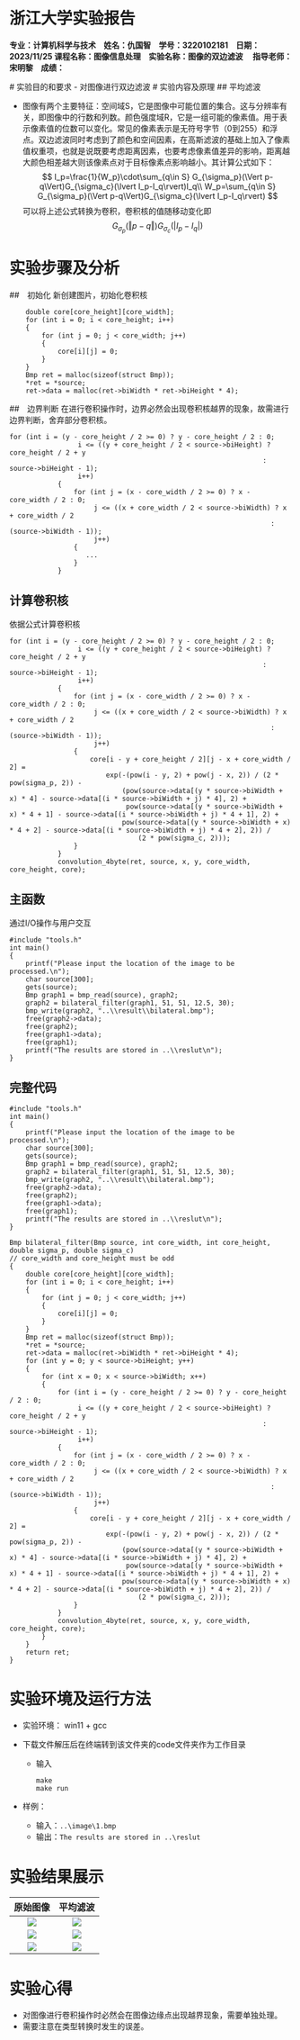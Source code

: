 # 浙江大学实验报告

**专业：计算机科学与技术&emsp;姓名：仇国智&emsp;学号：3220102181&emsp;日期：2023/11/25 
课程名称：图像信息处理&emsp;实验名称：图像的双边滤波&emsp; 
指导老师：宋明黎&emsp;成绩：**

<div align=center STYLE="page-break-after: always;">
</div>
# 实验目的和要求
- 对图像进行双边滤波
# 实验内容及原理
## 平均滤波

- 图像有两个主要特征：空间域S，它是图像中可能位置的集合。这与分辨率有关，即图像中的行数和列数。颜色强度域R，它是一组可能的像素值。用于表示像素值的位数可以变化。常见的像素表示是无符号字节（0到255）和浮点。双边滤波同时考虑到了颜色和空间因素，在高斯滤波的基础上加入了像素值权重项，也就是说既要考虑距离因素，也要考虑像素值差异的影响，距离越大颜色相差越大则该像素点对于目标像素点影响越小。其计算公式如下：
$$
I_p=\frac{1}{W_p}\cdot\sum_{q\in S} G_{\sigma_p}(\Vert p-q\Vert)G_{\sigma_c}(\lvert I_p-I_q\rvert)I_q\\ 
W_p=\sum_{q\in S} G_{\sigma_p}(\Vert p-q\Vert)G_{\sigma_c}(\lvert I_p-I_q\rvert)
$$
可以将上述公式转换为卷积，卷积核的值随移动变化即$$G_{\sigma_p}(\Vert p-q\Vert)G_{\sigma_c}(\lvert I_p-I_q\rvert)$$

# 实验步骤及分析

##　初始化
新创建图片，初始化卷积核
```
    double core[core_height][core_width];
    for (int i = 0; i < core_height; i++)
    {
        for (int j = 0; j < core_width; j++)
        {
            core[i][j] = 0;
        }
    }
    Bmp ret = malloc(sizeof(struct Bmp));
    *ret = *source;
    ret->data = malloc(ret->biWidth * ret->biHeight * 4);
```
##　边界判断
在进行卷积操作时，边界必然会出现卷积核越界的现象，故需进行边界判断，舍弃部分卷积核。
```
for (int i = (y - core_height / 2 >= 0) ? y - core_height / 2 : 0;
                 i <= ((y + core_height / 2 < source->biHeight) ? core_height / 2 + y
                                                               : source->biHeight - 1);
                 i++)
            {
                for (int j = (x - core_width / 2 >= 0) ? x - core_width / 2 : 0;
                     j <= ((x + core_width / 2 < source->biWidth) ? x + core_width / 2
                                                                 : (source->biWidth - 1));
                     j++)
                {
                   ...
                }
            }
```
## 计算卷积核
依据公式计算卷积核
```
for (int i = (y - core_height / 2 >= 0) ? y - core_height / 2 : 0;
                 i <= ((y + core_height / 2 < source->biHeight) ? core_height / 2 + y
                                                               : source->biHeight - 1);
                 i++)
            {
                for (int j = (x - core_width / 2 >= 0) ? x - core_width / 2 : 0;
                     j <= ((x + core_width / 2 < source->biWidth) ? x + core_width / 2
                                                                 : (source->biWidth - 1));
                     j++)
                {
                    core[i - y + core_height / 2][j - x + core_width / 2] =
                        exp(-(pow(i - y, 2) + pow(j - x, 2)) / (2 * pow(sigma_p, 2)) -
                            (pow(source->data[(y * source->biWidth + x) * 4] - source->data[(i * source->biWidth + j) * 4], 2) +
                             pow(source->data[(y * source->biWidth + x) * 4 + 1] - source->data[(i * source->biWidth + j) * 4 + 1], 2) +
                            pow(source->data[(y * source->biWidth + x) * 4 + 2] - source->data[(i * source->biWidth + j) * 4 + 2], 2)) /
                                (2 * pow(sigma_c, 2)));
                }
            }
            convolution_4byte(ret, source, x, y, core_width, core_height, core);
```
## 主函数
通过I/O操作与用户交互
```
#include "tools.h"
int main()
{
    printf("Please input the location of the image to be processed.\n");
    char source[300];
    gets(source);
    Bmp graph1 = bmp_read(source), graph2;
    graph2 = bilateral_filter(graph1, 51, 51, 12.5, 30); 
    bmp_write(graph2, "..\\result\\bilateral.bmp"); 
    free(graph2->data);
    free(graph2);
    free(graph1->data);
    free(graph1);
    printf("The results are stored in ..\\reslut\n");
}
```
## 完整代码
```
#include "tools.h"
int main()
{
    printf("Please input the location of the image to be processed.\n");
    char source[300];
    gets(source);
    Bmp graph1 = bmp_read(source), graph2;
    graph2 = bilateral_filter(graph1, 51, 51, 12.5, 30); 
    bmp_write(graph2, "..\\result\\bilateral.bmp"); 
    free(graph2->data);
    free(graph2);
    free(graph1->data);
    free(graph1);
    printf("The results are stored in ..\\reslut\n");
}
```
```
Bmp bilateral_filter(Bmp source, int core_width, int core_height, double sigma_p, double sigma_c)
// core_width and core_height must be odd
{
    double core[core_height][core_width];
    for (int i = 0; i < core_height; i++)
    {
        for (int j = 0; j < core_width; j++)
        {
            core[i][j] = 0;
        }
    }
    Bmp ret = malloc(sizeof(struct Bmp));
    *ret = *source;
    ret->data = malloc(ret->biWidth * ret->biHeight * 4);
    for (int y = 0; y < source->biHeight; y++)
    {
        for (int x = 0; x < source->biWidth; x++)
        {
            for (int i = (y - core_height / 2 >= 0) ? y - core_height / 2 : 0;
                 i <= ((y + core_height / 2 < source->biHeight) ? core_height / 2 + y
                                                               : source->biHeight - 1);
                 i++)
            {
                for (int j = (x - core_width / 2 >= 0) ? x - core_width / 2 : 0;
                     j <= ((x + core_width / 2 < source->biWidth) ? x + core_width / 2
                                                                 : (source->biWidth - 1));
                     j++)
                {
                    core[i - y + core_height / 2][j - x + core_width / 2] =
                        exp(-(pow(i - y, 2) + pow(j - x, 2)) / (2 * pow(sigma_p, 2)) -
                            (pow(source->data[(y * source->biWidth + x) * 4] - source->data[(i * source->biWidth + j) * 4], 2) +
                             pow(source->data[(y * source->biWidth + x) * 4 + 1] - source->data[(i * source->biWidth + j) * 4 + 1], 2) +
                            pow(source->data[(y * source->biWidth + x) * 4 + 2] - source->data[(i * source->biWidth + j) * 4 + 2], 2)) /
                                (2 * pow(sigma_c, 2)));
                }
            }
            convolution_4byte(ret, source, x, y, core_width, core_height, core);
        }
    }
    return ret;
}
```
# 实验环境及运行方法
- 实验环境： win11 + gcc 

- 下载文件解压后在终端转到该文件夹的code文件夹作为工作目录

  -  输入 
		```
		make
		make run
		```

-  样例：

   - 输入：`..\image\1.bmp`
   - 输出：`The results are stored in ..\reslut`
# 实验结果展示
|原始图像|平均滤波|
|:---:|:---:|
|![](..\image\1.bmp)|![](..\result\bilateral1.bmp)|
|![](..\image\2.bmp)|![](..\result\bilateral2.bmp)|
|![](..\image\3.bmp)|![](..\result\bilateral3.bmp)|

# 实验心得

- 对图像进行卷积操作时必然会在图像边缘点出现越界现象，需要单独处理。
- 需要注意在类型转换时发生的误差。
